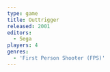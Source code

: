 ```yaml
---
type: game
title: Outtrigger
released: 2001
editors: 
  - Sega
players: 4
genres:
  - 'First Person Shooter (FPS)'
---
```

